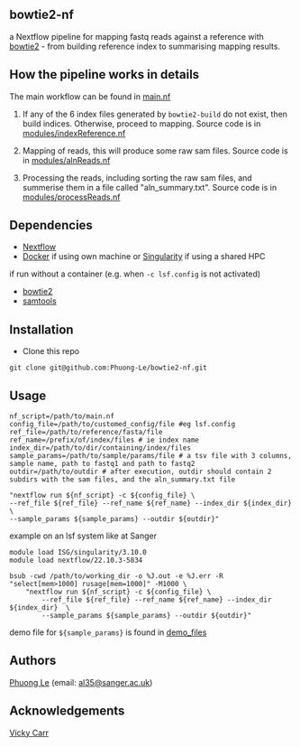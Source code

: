 ## bowtie2-nf 
a Nextflow pipeline for mapping fastq reads against a reference with [bowtie2](https://bowtie-bio.sourceforge.net/bowtie2/manual.shtml) - from building reference index to summarising mapping results.

## How the pipeline works in details
The main workflow can be found in [main.nf](https://github.com/Phuong-Le/bowtie2-nf/blob/main/main.nf)

1. If any of the 6 index files generated by `bowtie2-build` do not exist, then build indices. Otherwise, proceed to mapping. Source code is in [modules/indexReference.nf](https://github.com/Phuong-Le/bowtie2-nf/blob/main/modules/indexReference.nf) 

2. Mapping of reads, this will produce some raw sam files. Source code is in [modules/alnReads.nf](https://github.com/Phuong-Le/bowtie2-nf/blob/main/modules/alnReads.nf) 

3. Processing the reads, including sorting the raw sam files, and summerise them in a file called "aln_summary.txt". Source code is in [modules/processReads.nf](https://github.com/Phuong-Le/bowtie2-nf/blob/main/modules/processReads.nf) 

## Dependencies
- [Nextflow](https://www.nextflow.io/)
- [Docker](https://www.docker.com/) if using own machine or [Singularity](https://sylabs.io/singularity/) if using a shared HPC

if run without a container (e.g. when `-c lsf.config` is not activated)
- [bowtie2](https://bowtie-bio.sourceforge.net/bowtie2/manual.shtml)
- [samtools](https://hcc.unl.edu/docs/applications/app_specific/bioinformatics_tools/data_manipulation_tools/samtools/running_samtools_commands/)


## Installation
- Clone this repo
``` 
git clone git@github.com:Phuong-Le/bowtie2-nf.git
```


## Usage
```
nf_script=/path/to/main.nf
config_file=/path/to/customed_config/file #eg lsf.config
ref_file=/path/to/reference/fasta/file
ref_name=/prefix/of/index/files # ie index name
index_dir=/path/to/dir/containing/index/files
sample_params=/path/to/sample/params/file # a tsv file with 3 columns, sample name, path to fastq1 and path to fastq2
outdir=/path/to/outdir # after execution, outdir should contain 2 subdirs with the sam files, and the aln_summary.txt file

"nextflow run ${nf_script} -c ${config_file} \
--ref_file ${ref_file} --ref_name ${ref_name} --index_dir ${index_dir}  \
--sample_params ${sample_params} --outdir ${outdir}"
```

example on an lsf system like at Sanger
```
module load ISG/singularity/3.10.0
module load nextflow/22.10.3-5834

bsub -cwd /path/to/working_dir -o %J.out -e %J.err -R "select[mem>1000] rusage[mem=1000]" -M1000 \
    "nextflow run ${nf_script} -c ${config_file} \
        --ref_file ${ref_file} --ref_name ${ref_name} --index_dir ${index_dir}  \
        --sample_params ${sample_params} --outdir ${outdir}"
```

demo file for `${sample_params}` is found in [demo_files](https://github.com/Phuong-Le/bowtie2-nf/blob/main/demo_files/sample_params.tsv)


## Authors 
[Phuong Le](https://github.com/Phuong-Le) (email: al35@sanger.ac.uk) 

## Acknowledgements
[Vicky Carr](https://github.com/blue-moon22)

